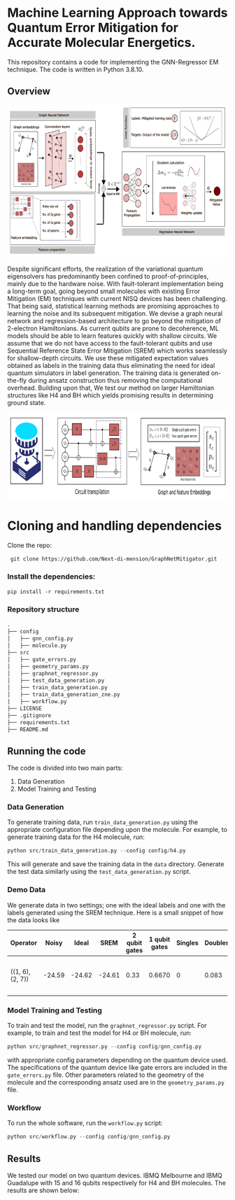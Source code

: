 # Machine Learning Approach towards Quantum Error Mitigation for Accurate Molecular Energetics.

This repository contains a code for implementing the GNN-Regressor EM technique. The code is written in Python 3.8.10.

## Overview

<div align="center">
    <img src="res/gnn_flow.png" alt="GNN-Regressor workflow" width="650" height="350">
</div>

Despite significant efforts, the realization of the variational quantum eigensolvers has predominantly been confined to proof-of-principles, mainly due to the hardware noise. With fault-tolerant implementation being a long-term goal, going beyond small molecules with existing Error Mitigation (EM) techniques with current NISQ devices has been challenging.  That being said, statistical learning methods are promising approaches to learning the noise and its subsequent mitigation. We devise a graph neural network and regression-based architecture to go beyond the mitigation of 2-electron Hamiltonians. As current qubits are prone to decoherence, ML models should be able to learn features quickly with shallow circuits. We assume that we do not have access to the fault-tolerant qubits and use Sequential Reference State Error Mitigation (SREM) which works seamlessly for shallow-depth circuits. We use these mitigated expectation values obtained as labels in the training data thus eliminating the need for ideal quantum simulators in label generation. The training data is generated on-the-fly during ansatz construction thus removing the computational overhead. Building upon that, We test our method on larger Hamiltonian structures like H4 and BH which yields promising results in determining ground state. 

<div align="center">
    <img src="res/gnn_encoding.png" alt="Graph encodings" width="700" height="200">
</div>

# Cloning and handling dependencies 
Clone the repo:
```
 git clone https://github.com/Next-di-mension/GraphNetMitigator.git
```
### Install the dependencies:
```
pip install -r requirements.txt
```
### Repository structure
```
.
├── config
│   ├── gnn_config.py
│   ├── molecule.py
├── src
│   ├── gate_errors.py
│   ├── geometry_params.py
│   ├── graphnet_regressor.py
│   ├── test_data_generation.py
│   ├── train_data_generation.py
│   ├── train_data_generation_zne.py
|   ├── workflow.py
├── LICENSE
├── .gitignore
├── requirements.txt
├── README.md

```

## Running the code
The code is divided into two main parts:
1. Data Generation
2. Model Training and Testing

### Data Generation
To generate training data, run `train_data_generation.py` using the appropriate configuration file depending upon the molecule. For example, to generate training data for the H4 molecule, run:
```python
python src/train_data_generation.py --config config/h4.py
```
This will generate and save the training data in the `data` directory. Generate the test data similarly using the `test_data_generation.py` script. 

### Demo Data
We generate data in two settings; one with the ideal labels and one with the labels generated using the SREM technique. Here is a small snippet of how the data looks like

| Operator | Noisy | Ideal | SREM | 2 qubit gates | 1 qubit gates | Singles | Doubles | Params | Edges |
|----------|----------|----------|----------|----------|----------|----------|----------|----------|----------|
| ((1, 6), (2, 7)) | -24.59 | -24.62 | -24.61 | 0.33 | 0.6670 | 0 | 0.083 | 0.0625 | [(13, 12), (10, 12), ...] |

### Model Training and Testing
To train and test the model, run the `graphnet_regressor.py` script. For example, to train and test the model for H4 or BH molecule, run:
```python
python src/graphnet_regressor.py --config config/gnn_config.py
```
with appropriate config parameters depending on the quantum device used. The specifications of the quantum device like gate errors are included in the `gate_errors.py` file. Other parameters related to the geometry of the molecule and the corresponding ansatz used are in the `geometry_params.py` file. 

### Workflow
To run the whole software, run the `workflow.py` script:
```python   
python src/workflow.py --config config/gnn_config.py
```

## Results
We tested our model on two quantum devices. IBMQ Melbourne and IBMQ Guadalupe with 15 and 16 qubits respectively for H4 and BH molecules. The results are shown below:



